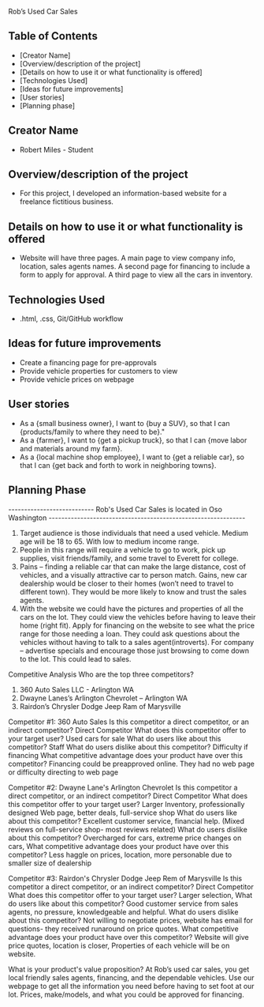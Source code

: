 Rob’s Used Car Sales

## Table of Contents
- [Creator Name]
- [Overview/description of the project]
- [Details on how to use it or what functionality is offered]
- [Technologies Used]
- [Ideas for future improvements]
- [User stories]
- [Planning phase]

## Creator Name
- Robert Miles - Student 

## Overview/description of the project
- For this project, I developed an information-based website for a freelance fictitious business.

## Details on how to use it or what functionality is offered
- Website will have three pages. A main page to view company info, location, sales agents names. A second page for financing to include a form to apply for approval. A third page to view all the cars in inventory. 

## Technologies Used 
- .html, .css, Git/GitHub workflow

## Ideas for future improvements
- Create a financing page for pre-approvals
- Provide vehicle properties for customers to view
- Provide vehicle prices on webpage 

## User stories
- As a {small business owner}, I want to {buy a SUV}, so that I can {products/family to where they need to be}."
- As a {farmer}, I want to {get a pickup truck}, so that I can {move labor and materials around my farm}.
- As a {local machine shop employee}, I want to {get a reliable car}, so that I can {get back and forth to work in neighboring towns}.

## Planning Phase
--------------------------- Rob's Used Car Sales is located in Oso Washington --------------------------------------------------------------

1.	Target audience is those individuals that need a used vehicle. Medium age will be 18 to 65. With low to medium income range. 
2.	People in this range will require a vehicle to go to work, pick up supplies, visit friends/family, and some travel to Everett for college. 
3.	Pains – finding a reliable car that can make the large distance, cost of vehicles, and a visually attractive car to person match. Gains, new car dealership would be closer to their homes (won’t need to travel to different town). They would be more likely to know and trust the sales agents. 
4.	With the website we could have the pictures and properties of all the cars on the lot. They could view the vehicles before having to leave their home (right fit). Apply for financing on the website to see what the price range for those needing a loan.  They could ask questions about the vehicles without having to talk to a sales agent(introverts). For company – advertise specials and encourage those just browsing to come down to the lot. This could lead to sales.  

Competitive Analysis
Who are the top three competitors?
1.	360 Auto Sales LLC - Arlington WA
2.	Dwayne Lanes’s Arlington Chevrolet – Arlington WA
3.	Rairdon’s Chrysler Dodge Jeep Ram of Marysville

Competitor #1: 360 Auto Sales
Is this competitor a direct competitor, or an indirect competitor?
Direct Competitor
What does this competitor offer to your target user?
Used cars for sale
What do users like about this competitor?	Staff
What do users dislike about this competitor?
Difficulty if financing 
What competitive advantage does your product have over this competitor?
Financing could be preapproved online. They had no web page or difficulty directing to web page 

Competitor #2: Dwayne Lane's Arlington Chevrolet
Is this competitor a direct competitor, or an indirect competitor?
Direct Competitor 
What does this competitor offer to your target user?
Larger Inventory, professionally designed Web page, better deals, full-service shop
What do users like about this competitor?
Excellent customer service, financial help. (Mixed reviews on full-service shop- most reviews related) 
What do users dislike about this competitor?
Overcharged for cars, extreme price changes on cars, 
What competitive advantage does your product have over this competitor?
Less haggle on prices, location, more personable due to smaller size of dealership

Competitor #3: Rairdon's Chrysler Dodge Jeep Rem of Marysville
Is this competitor a direct competitor, or an indirect competitor?
Direct Competitor
What does this competitor offer to your target user?
Larger selection, 
What do users like about this competitor?
Good customer service from sales agents, no pressure, knowledgeable and helpful. 
What do users dislike about this competitor?
Not willing to negotiate prices, website has email for questions- they received runaround on price quotes. 
What competitive advantage does your product have over this competitor?
Website will give price quotes, location is closer, Properties of each vehicle will be on website. 

What is your product's value proposition?
At Rob’s used car sales, you get local friendly sales agents, financing, and the dependable vehicles. Use our webpage to get all the information you need before having to set foot at our lot. Prices, make/models, and what you could be approved for financing. 



 